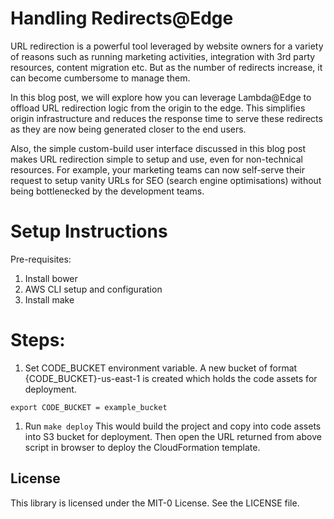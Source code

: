 # Handling Redirects@Edge
URL redirection is a powerful tool leveraged by website owners for a variety of reasons such as running marketing activities, integration with 3rd party resources, content migration etc. But as the number of redirects increase, it can become cumbersome to manage them.

In this blog post, we will explore how you can leverage Lambda@Edge to offload URL redirection logic from the origin to the edge. This simplifies origin infrastructure and reduces the response time to serve these redirects as they are now being generated closer to the end users.

Also, the simple custom-build user interface discussed in this blog post makes URL redirection simple to setup and use, even for non-technical resources. For example, your marketing teams can now self-serve their request to setup vanity URLs for SEO (search engine optimisations) without being bottlenecked by the development teams.

# Setup Instructions

Pre-requisites:

1. Install bower
2. AWS CLI setup and configuration
3. Install make

# Steps:

1. Set CODE_BUCKET environment variable. A new bucket of format {CODE_BUCKET}-us-east-1 is created which holds the code assets for deployment.

```export CODE_BUCKET = example_bucket```

1. Run ```make deploy```
This would build the project and copy into code assets into S3 bucket for deployment.
Then open the URL returned from above script in browser to deploy the CloudFormation template.

## License

This library is licensed under the MIT-0 License. See the LICENSE file.
